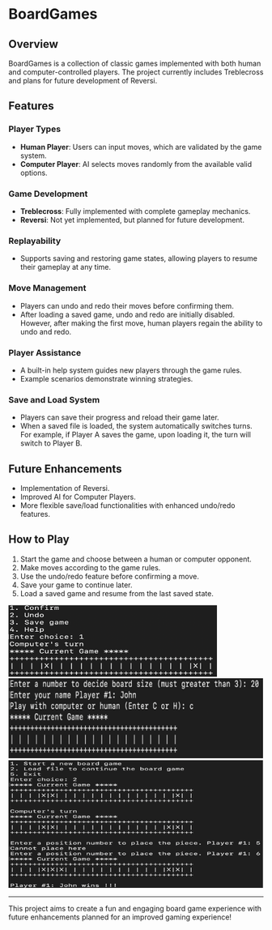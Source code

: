 # BoardGames

## Overview
BoardGames is a collection of classic games implemented with both human and computer-controlled players. The project currently includes Treblecross and plans for future development of Reversi.

## Features

### Player Types
- **Human Player**: Users can input moves, which are validated by the game system.
- **Computer Player**: AI selects moves randomly from the available valid options.

### Game Development
- **Treblecross**: Fully implemented with complete gameplay mechanics.
- **Reversi**: Not yet implemented, but planned for future development.

### Replayability
- Supports saving and restoring game states, allowing players to resume their gameplay at any time.

### Move Management
- Players can undo and redo their moves before confirming them.
- After loading a saved game, undo and redo are initially disabled. However, after making the first move, human players regain the ability to undo and redo.

### Player Assistance
- A built-in help system guides new players through the game rules.
- Example scenarios demonstrate winning strategies.

### Save and Load System
- Players can save their progress and reload their game later.
- When a saved file is loaded, the system automatically switches turns. For example, if Player A saves the game, upon loading it, the turn will switch to Player B.

## Future Enhancements
- Implementation of Reversi.
- Improved AI for Computer Players.
- More flexible save/load functionalities with enhanced undo/redo features.

## How to Play
1. Start the game and choose between a human or computer opponent.
2. Make moves according to the game rules.
3. Use the undo/redo feature before confirming a move.
4. Save your game to continue later.
5. Load a saved game and resume from the last saved state.

![Game1](https://raw.githubusercontent.com/jerry19980310/Project-Demo/refs/heads/main/BoardGames/game1.png)
![Game2](https://raw.githubusercontent.com/jerry19980310/Project-Demo/refs/heads/main/BoardGames/game2.png)
![Game3](https://raw.githubusercontent.com/jerry19980310/Project-Demo/refs/heads/main/BoardGames/game3.png)

---

This project aims to create a fun and engaging board game experience with future enhancements planned for an improved gaming experience!

